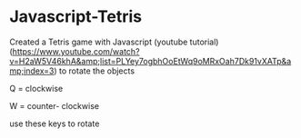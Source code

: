 # Javascript-Tetris
Created a Tetris game with Javascript (youtube tutorial) (https://www.youtube.com/watch?v=H2aW5V46khA&amp;list=PLYey7ogbhOoEtWq9oMRxOah7Dk91vXATp&amp;index=3)
to rotate the objects

Q = clockwise

W = counter- clockwise

use these keys to rotate 
